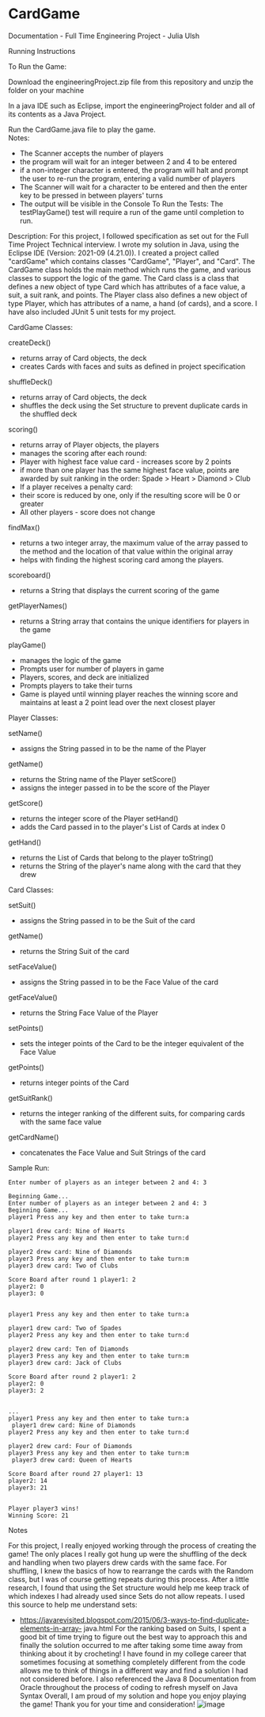 # CardGame
 
Documentation - Full Time Engineering Project - Julia Ulsh

Running Instructions
  
  To Run the Game: 
  
  Download the engineeringProject.zip file from this repository and unzip the folder on your machine  
  
  In a java IDE such as Eclipse, import the engineeringProject folder and all of its contents as a Java Project. 
  
  Run the CardGame.java file to play the game.   
Notes:  

-	The Scanner accepts the number of players
-	the program will wait for an integer between 2 and 4 to be entered
-	if a non-integer character is entered, the program will halt and prompt the user to re-run the program, entering a valid number of players
-	The Scanner will wait for a character to be entered and then the enter key to be pressed in between players' turns
-	The output will be visible in the Console
To Run the Tests: 
The  testPlayGame() test will require a run of the game until completion to run. 



Description:
For this project, I followed specification as set out for the Full Time Project Technical interview.
I wrote my solution in Java, using the Eclipse IDE (Version: 2021-09 (4.21.0)). I created a project called "cardGame" which contains classes "CardGame", "Player", and "Card". The CardGame class holds the main method which runs the game, and various classes to support the logic of the game. The Card class is a class that defines a new object of type Card which has attributes of a face value, a suit, a suit rank, and points. The Player class also defines a new object of type Player, which has attributes of a name, a hand (of cards), and a score. I have also included JUnit 5 unit tests for my project.

CardGame Classes:
  
  createDeck()
-	returns array of Card objects, the deck
-	creates Cards with faces and suits as defined in project specification
  
  shuffleDeck()
-	returns array of Card objects, the deck
-	shuffles the deck using the Set structure to prevent duplicate cards in the shuffled deck
  
  scoring()
-	returns array of Player objects, the players
-	manages the scoring after each round:
-	Player with highest face value card - increases score by 2 points
-	if more than one player has the same highest face value, points are awarded by suit ranking in the order: Spade > Heart > Diamond > Club
-	If a player receives a penalty card:
-	their score is reduced by one, only if the resulting score will be 0 or greater
-	All other players - score does not change

  
  
findMax()
-	returns a two integer array, the maximum value of the array passed to the method and the location of that value within the original array
-	helps with finding the highest scoring card among the players. 
  
  
scoreboard()
-	returns a String that displays the current scoring of the game
  
  getPlayerNames()
-	returns a String array that contains the unique identifiers for players in the game
  
  playGame()
-	manages the logic of the game
-	Prompts user for number of players in game
-	Players, scores, and deck are initialized
-	Prompts players to take their turns
-	Game is played until winning player reaches the winning score and maintains at least a 2 point lead over the next closest player
 
Player Classes:  

setName()

-	assigns the String passed in to be the name of the Player   
  
  getName()
-	returns the String name of the Player setScore()
-	assigns the integer passed in to be the score of the Player 
  
  getScore()
-	returns the integer score of the Player setHand()
-	adds the Card passed in to the player's List of Cards at index 0   
  
  getHand()
-	returns the List of Cards that belong to the player toString()
-	returns the String of the player's name along with the card that they drew
  
  
Card Classes:
  
  setSuit()
-	assigns the String passed in to be the Suit of the card 
  
  getName()
-	returns the String Suit of the card
  
  setFaceValue()
-	assigns the String passed in to be the Face Value of the card 
  
  getFaceValue()
-	returns the String Face Value of the Player 
  
  setPoints()
-	sets the integer points of the Card to be the integer equivalent of the Face Value 

  getPoints()
-	returns integer points of the Card 

  getSuitRank()
-	returns the integer ranking of the different suits, for comparing cards with the same face value

  
  getCardName()
-	concatenates the Face Value and Suit Strings of the card



Sample Run:

    Enter number of players as an integer between 2 and 4: 3   
    
    Beginning Game...  
    Enter number of players as an integer between 2 and 4: 3
    Beginning Game...
    player1 Press any key and then enter to take turn:a

    player1 drew card: Nine of Hearts
    player2 Press any key and then enter to take turn:d

    player2 drew card: Nine of Diamonds
    player3 Press any key and then enter to take turn:m 
    player3 drew card: Two of Clubs

    Score Board after round 1 player1: 2
    player2: 0
    player3: 0


    player1 Press any key and then enter to take turn:a

    player1 drew card: Two of Spades
    player2 Press any key and then enter to take turn:d

    player2 drew card: Ten of Diamonds
    player3 Press any key and then enter to take turn:m 
    player3 drew card: Jack of Clubs

    Score Board after round 2 player1: 2
    player2: 0
    player3: 2


    ...
    player1 Press any key and then enter to take turn:a
     player1 drew card: Nine of Diamonds
    player2 Press any key and then enter to take turn:d

    player2 drew card: Four of Diamonds
    player3 Press any key and then enter to take turn:m
     player3 drew card: Queen of Hearts

    Score Board after round 27 player1: 13
    player2: 14
    player3: 21


    Player player3 wins!
    Winning Score: 21
Notes

For this project, I really enjoyed working through the process of creating the game! The only places I really got hung up were the shuffling of the deck and handling when two players drew cards with the same face.
For shuffling, I knew the basics of how to rearrange the cards with the Random class, but I was of course getting repeats during this process. After a little research, I found that using the Set structure would help me keep track of which indexes I had already used since Sets do not allow repeats. I used this source to help me understand sets:
-	https://javarevisited.blogspot.com/2015/06/3-ways-to-find-duplicate-elements-in-array- java.html
For the ranking based on Suits, I spent a good bit of time trying to figure out the best way to approach this and finally the solution occurred to me after taking some time away from thinking about it by crocheting! I have found in my college career that sometimes focusing at something completely different from the code allows me to think of things in a different way and find a solution I had not considered before.
I also referenced the Java 8 Documentation from Oracle throughout the process of coding to refresh myself on Java Syntax
Overall, I am proud of my solution and hope you enjoy playing the game! Thank you for your time and consideration!
![image](https://user-images.githubusercontent.com/34175153/136104833-6afdee6a-a068-4f94-bbc0-5e0715394eb6.png)
